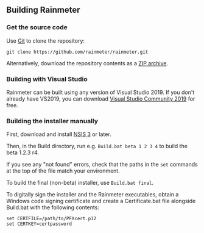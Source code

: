 ## Building Rainmeter

### Get the source code

Use <a href="http://git-scm.com">Git</a> to clone the repository:

    git clone https://github.com/rainmeter/rainmeter.git

Alternatively, download the repository contents as a [ZIP archive](https://github.com/rainmeter/rainmeter/archive/master.zip).


### Building with Visual Studio

Rainmeter can be built using any version of Visual Studio 2019. If you don't already have VS2019, you can download [Visual Studio Community 2019](https://www.visualstudio.com/downloads/) for free.


### Building the installer manually

First, download and install [NSIS 3](http://nsis.sourceforge.net) or later.

Then, in the Build directory, run e.g. `Build.bat beta 1 2 3 4` to build the beta 1.2.3 r4.

If you see any "not found" errors, check that the paths in the `set` commands at the top of the file match your environment.

To build the final (non-beta) installer, use `Build.bat final`.

To digitally sign the installer and the Rainmeter executables, obtain a Windows code signing certificate and create a Certificate.bat file alongside Build.bat with the following contents:

    set CERTFILE=/path/to/PFXcert.p12
    set CERTKEY=certpassword
